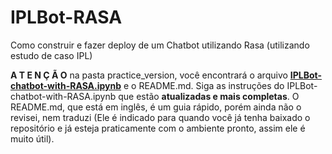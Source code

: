 # IPLBot-RASA
Como construir e fazer deploy de um Chatbot utilizando Rasa (utilizando estudo de caso IPL)

**A T E N Ç Ã O**
na pasta practice_version, você encontrará o arquivo **[IPLBot-chatbot-with-RASA.ipynb](practice_version/IPLBot-chatbot-with-RASA.ipynb)** e o README.md.
Siga as instruções do IPLBot-chatbot-with-RASA.ipynb que estão **atualizadas e mais completas**. O README.md, que está em inglês, é um guia rápido, porém ainda não o revisei, nem traduzi (Ele é indicado para quando você já tenha baixado o repositório e já esteja praticamente com o ambiente pronto, assim ele é muito útil).
